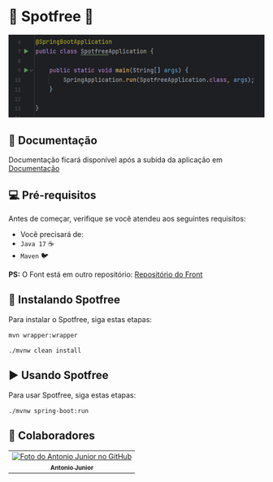 # 🎵 Spotfree 🎵 
 
<img src="cover-image.png" alt="exemplo imagem">

## 📃 Documentação

Documentação ficará disponível após a subida da aplicação em <a href="http://localhost:8080/documentation"> Documentação </a>

## 💻 Pré-requisitos

Antes de começar, verifique se você atendeu aos seguintes requisitos:
* Você precisará de:  
*  `Java 17` ☕ 
*  `Maven`   🐦

<strong>PS:</strong> O Font está em outro repositório: 
<a href="https://github.com/JuniorFrancis/spotfree_front" > Repositório do Front </a>
## 🚀 Instalando Spotfree

Para instalar o Spotfree, siga estas etapas:

```
mvn wrapper:wrapper
```

```
./mvnw clean install
```

## ▶️ Usando Spotfree

Para usar Spotfree, siga estas etapas:

```
./mvnw spring-boot:run
```


## 🤝 Colaboradores

<table>
  <tr>
    <td align="center">
      <a href="#">
        <img src="https://avatars.githubusercontent.com/u/62296308?s=400&u=d0d234f9342f71e91bdcf7b8cf6f4a257302546a&v=4" width="100px;" alt="Foto do Antonio Junior no GitHub"/><br>
        <sub>
          <b>Antonio Junior</b>
        </sub>
      </a>
    </td>
  </tr>
</table>
